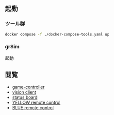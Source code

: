 ## 起動
### ツール群
```bash
docker compose -f ./docker-compose-tools.yaml up
```

### grSim
起動

## 閲覧

- [game-controller](http://localhost:8081)
- [vision client](http://localhost:8082)
- [status board](http://localhost:8083)
- [YELLOW remote control](http://localhost:8084)
- [BLUE remote control](http://localhost:8085)
